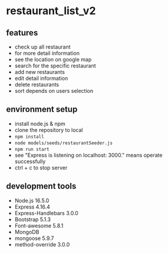 # restaurant_list_v2
## features
* check up all restaurant
* for more detail information
* see the location on google map
* search for the specific restaurant
* add new restaurants
* edit detail information
* delete restaurants
* sort depends on users selection
## environment setup
* install node.js & npm
* clone the repository to local
* ```npm install```
* ```node models/seeds/restaurantSeeder.js```
* ```npm run start```
* see "Express is listening on localhost: 3000." means operate successfully
* ctrl + c to stop server
## development tools
* Node.js 16.5.0
* Express 4.16.4
* Express-Handlebars 3.0.0
* Bootstrap 5.1.3
* Font-awesome 5.8.1
* MongoDB
* mongoose 5.9.7
* method-override 3.0.0
